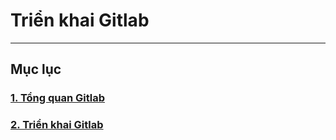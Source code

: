 # Triển khai Gitlab
---
## Mục lục
### [1. Tổng quan Gitlab](docs/gitlab-overview.md)
### [2. Triển khai Gitlab](docs/gitlabs-install.md)
